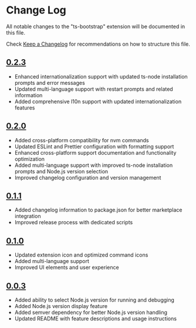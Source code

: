 # Change Log

All notable changes to the "ts-bootstrap" extension will be documented in this file.

Check [Keep a Changelog](http://keepachangelog.com/) for recommendations on how to structure this file.

## [0.2.3]

- Enhanced internationalization support with updated ts-node installation prompts and error messages
- Updated multi-language support with restart prompts and related information
- Added comprehensive l10n support with updated internationalization features

## [0.2.0]

- Added cross-platform compatibility for nvm commands
- Updated ESLint and Prettier configuration with formatting support
- Enhanced cross-platform support documentation and functionality optimization
- Added multi-language support with improved ts-node installation prompts and Node.js version selection
- Improved changelog configuration and version management

## [0.1.1]

- Added changelog information to package.json for better marketplace integration
- Improved release process with dedicated scripts

## [0.1.0]

- Updated extension icon and optimized command icons
- Added multi-language support
- Improved UI elements and user experience

## [0.0.3]

- Added ability to select Node.js version for running and debugging
- Added Node.js version display feature
- Added semver dependency for better Node.js version handling
- Updated README with feature descriptions and usage instructions

[0.2.3]: https://github.com/spe-shun/ts-bootstrap/releases/tag/0.2.3
[0.2.0]: https://github.com/spe-shun/ts-bootstrap/releases/tag/0.2.0
[0.1.1]: https://github.com/spe-shun/ts-bootstrap/releases/tag/0.1.1
[0.1.0]: https://github.com/spe-shun/ts-bootstrap/releases/tag/0.1.0
[0.0.3]: https://github.com/spe-shun/ts-bootstrap/releases/tag/0.0.3